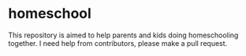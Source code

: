 # homeschool
This repository is aimed to help parents and kids doing homeschooling together. I need help from contributors, please make a pull request. 
